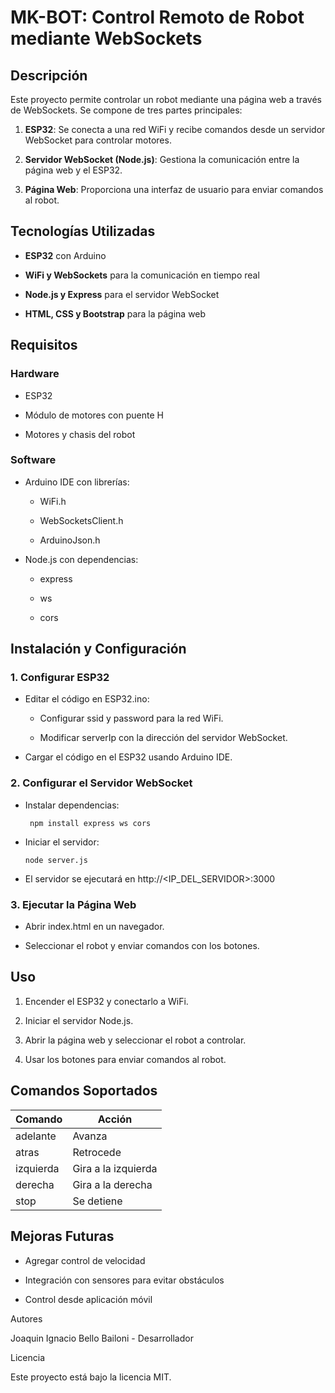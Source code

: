 # MK-BOT: Control Remoto de Robot mediante WebSockets

## Descripción

Este proyecto permite controlar un robot mediante una página web a través de WebSockets. Se compone de tres partes principales:

1. **ESP32**: Se conecta a una red WiFi y recibe comandos desde un servidor WebSocket para controlar motores.

2. **Servidor WebSocket (Node.js)**: Gestiona la comunicación entre la página web y el ESP32.

3. **Página Web**: Proporciona una interfaz de usuario para enviar comandos al robot.

## Tecnologías Utilizadas

- **ESP32** con Arduino

- **WiFi y WebSockets** para la comunicación en tiempo real

- **Node.js y Express** para el servidor WebSocket

- **HTML, CSS y Bootstrap** para la página web

## Requisitos

### Hardware

- ESP32

- Módulo de motores con puente H

- Motores y chasis del robot

### Software

- Arduino IDE con librerías:

  - WiFi.h

  - WebSocketsClient.h

  - ArduinoJson.h

- Node.js con dependencias:

  - express

  - ws

  - cors

## Instalación y Configuración

### 1. Configurar ESP32

- Editar el código en ESP32.ino:

  - Configurar ssid y password para la red WiFi.

  - Modificar serverIp con la dirección del servidor WebSocket.

- Cargar el código en el ESP32 usando Arduino IDE.

### 2. Configurar el Servidor WebSocket

- Instalar dependencias:

  ``
npm install express ws cors``

- Iniciar el servidor:

   `node server.js`

- El servidor se ejecutará en http://<IP_DEL_SERVIDOR>:3000

### 3. Ejecutar la Página Web

- Abrir index.html en un navegador.

- Seleccionar el robot y enviar comandos con los botones.

## Uso

1. Encender el ESP32 y conectarlo a WiFi.

2. Iniciar el servidor Node.js.

3. Abrir la página web y seleccionar el robot a controlar.

4. Usar los botones para enviar comandos al robot.

## Comandos Soportados

| Comando | Acción |
|---------|--------|
|adelante |Avanza  |
|atras    |Retrocede|
|izquierda|Gira a la izquierda|
|derecha|Gira a la derecha|
|stop|Se detiene|

## Mejoras Futuras

- Agregar control de velocidad

- Integración con sensores para evitar obstáculos

- Control desde aplicación móvil

Autores

Joaquin Ignacio Bello Bailoni - Desarrollador

Licencia

Este proyecto está bajo la licencia MIT.

